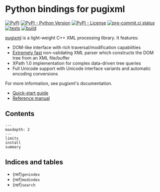 # Python bindings for pugixml

[![PyPI](https://img.shields.io/pypi/v/pugixml)](https://pypi.org/project/pugixml/)
[![PyPI - Python Version](https://img.shields.io/pypi/pyversions/pugixml)](https://pypi.org/project/pugixml/)
[![PyPI - License](https://img.shields.io/pypi/l/pugixml)](https://pypi.org/project/pugixml/)
[![pre-commit.ci status](https://results.pre-commit.ci/badge/github/miute/pugixml-python/main.svg)](https://results.pre-commit.ci/latest/github/miute/pugixml-python/main)
[![tests](https://github.com/miute/pugixml-python/actions/workflows/tests.yml/badge.svg)](https://github.com/miute/pugixml-python/actions/workflows/tests.yml)
[![build](https://github.com/miute/pugixml-python/actions/workflows/build.yml/badge.svg)](https://github.com/miute/pugixml-python/actions/workflows/build.yml)

[pugixml](http://pugixml.org/) is a light-weight C++ XML processing library. It features:

- DOM-like interface with rich traversal/modification capabilities
- [Extremely fast](https://pugixml.org/benchmark.html) non-validating XML parser which constructs the DOM tree from an XML file/buffer
- XPath 1.0 implementation for complex data-driven tree queries
- Full Unicode support with Unicode interface variants and automatic encoding conversions

For more information, see pugixml's documentation.

- [Quick-start guide](https://pugixml.org/docs/quickstart.html)
- [Reference manual](https://pugixml.org/docs/manual.html)

## Contents

```{toctree}
---
maxdepth: 2
---
limits
install
summary
```

## Indices and tables

- {ref}`genindex`
- {ref}`modindex`
- {ref}`search`
